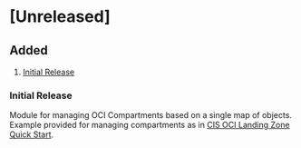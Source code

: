 # [Unreleased]

## Added
1. [Initial Release](#0-1-0-initial)

### <a name="0-1-0-initial">Initial Release</a>
Module for managing OCI Compartments based on a single map of objects. Example provided for managing compartments as in [CIS OCI Landing Zone Quick Start](https://github.com/oracle-quickstart/oci-cis-landingzone-quickstart).